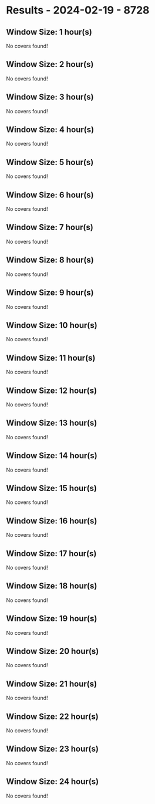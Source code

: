 # Results - 2024-02-19 - 8728 

## Window Size: 1 hour(s)

No covers found!

## Window Size: 2 hour(s)

No covers found!

## Window Size: 3 hour(s)

No covers found!

## Window Size: 4 hour(s)

No covers found!

## Window Size: 5 hour(s)

No covers found!

## Window Size: 6 hour(s)

No covers found!

## Window Size: 7 hour(s)

No covers found!

## Window Size: 8 hour(s)

No covers found!

## Window Size: 9 hour(s)

No covers found!

## Window Size: 10 hour(s)

No covers found!

## Window Size: 11 hour(s)

No covers found!

## Window Size: 12 hour(s)

No covers found!

## Window Size: 13 hour(s)

No covers found!

## Window Size: 14 hour(s)

No covers found!

## Window Size: 15 hour(s)

No covers found!

## Window Size: 16 hour(s)

No covers found!

## Window Size: 17 hour(s)

No covers found!

## Window Size: 18 hour(s)

No covers found!

## Window Size: 19 hour(s)

No covers found!

## Window Size: 20 hour(s)

No covers found!

## Window Size: 21 hour(s)

No covers found!

## Window Size: 22 hour(s)

No covers found!

## Window Size: 23 hour(s)

No covers found!

## Window Size: 24 hour(s)

No covers found!

